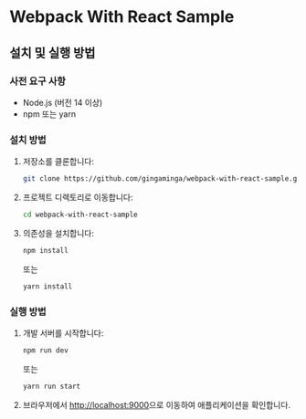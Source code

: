 # Webpack With React Sample

## 설치 및 실행 방법

### 사전 요구 사항

- Node.js (버전 14 이상)
- npm 또는 yarn

### 설치 방법

1. 저장소를 클론합니다:
   ```bash
   git clone https://github.com/gingaminga/webpack-with-react-sample.git
   ```
2. 프로젝트 디렉토리로 이동합니다:
   ```bash
   cd webpack-with-react-sample
   ```
3. 의존성을 설치합니다:
   ```bash
   npm install
   ```
   또는
   ```bash
   yarn install
   ```

### 실행 방법

1. 개발 서버를 시작합니다:
   ```bash
   npm run dev
   ```
   또는
   ```bash
   yarn run start
   ```
2. 브라우저에서 [http://localhost:9000](http://localhost:9000)으로 이동하여 애플리케이션을 확인합니다.
